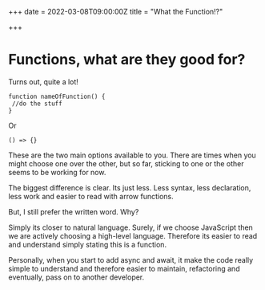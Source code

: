 +++
date = 2022-03-08T09:00:00Z
title = "What the Function!?"

+++
# Functions, what are they good for?

Turns out, quite a lot! 

    function nameOfFunction() {
     //do the stuff
    } 

Or 

    () => {}

These are the two main options available to you. There are times when you might choose one over the other, but so far, sticking to one or the other seems to be working for now. 

The biggest difference is clear. Its just less. Less syntax, less declaration, less work and easier to read with arrow functions. 

But, I still prefer the written word. Why? 

Simply its closer to natural language. Surely, if we choose JavaScript then we are actively choosing a high-level language. Therefore its easier to read and understand simply stating this is a  function. 

Personally, when you start to add async and await, it make the code really simple to understand and therefore easier to maintain, refactoring and eventually, pass on to another developer. 